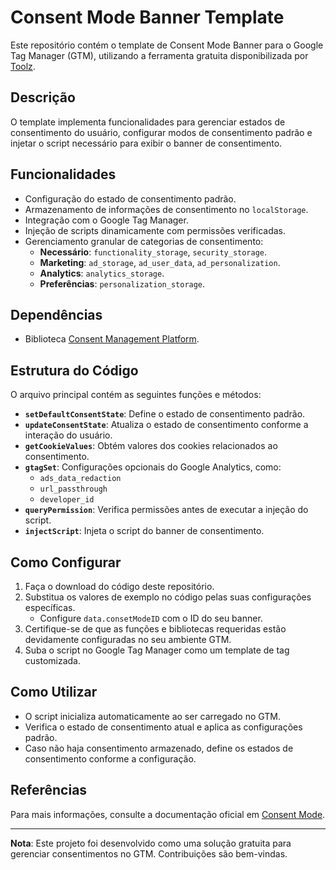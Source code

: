 
# Consent Mode Banner Template

Este repositório contém o template de Consent Mode Banner para o Google Tag Manager (GTM), utilizando a ferramenta gratuita disponibilizada por [Toolz](https://toolz.at).

## Descrição

O template implementa funcionalidades para gerenciar estados de consentimento do usuário, configurar modos de consentimento padrão e injetar o script necessário para exibir o banner de consentimento.

## Funcionalidades

- Configuração do estado de consentimento padrão.
- Armazenamento de informações de consentimento no `localStorage`.
- Integração com o Google Tag Manager.
- Injeção de scripts dinamicamente com permissões verificadas.
- Gerenciamento granular de categorias de consentimento:
  - **Necessário**: `functionality_storage`, `security_storage`.
  - **Marketing**: `ad_storage`, `ad_user_data`, `ad_personalization`.
  - **Analytics**: `analytics_storage`.
  - **Preferências**: `personalization_storage`.

## Dependências

- Biblioteca [Consent Management Platform](https://consentmode.toolz.at).

## Estrutura do Código

O arquivo principal contém as seguintes funções e métodos:

- **`setDefaultConsentState`**: Define o estado de consentimento padrão.
- **`updateConsentState`**: Atualiza o estado de consentimento conforme a interação do usuário.
- **`getCookieValues`**: Obtém valores dos cookies relacionados ao consentimento.
- **`gtagSet`**: Configurações opcionais do Google Analytics, como:
  - `ads_data_redaction`
  - `url_passthrough`
  - `developer_id`
- **`queryPermission`**: Verifica permissões antes de executar a injeção do script.
- **`injectScript`**: Injeta o script do banner de consentimento.

## Como Configurar

1. Faça o download do código deste repositório.
2. Substitua os valores de exemplo no código pelas suas configurações específicas.
   - Configure `data.consetModeID` com o ID do seu banner.
3. Certifique-se de que as funções e bibliotecas requeridas estão devidamente configuradas no seu ambiente GTM.
4. Suba o script no Google Tag Manager como um template de tag customizada.

## Como Utilizar

- O script inicializa automaticamente ao ser carregado no GTM.
- Verifica o estado de consentimento atual e aplica as configurações padrão.
- Caso não haja consentimento armazenado, define os estados de consentimento conforme a configuração.

## Referências

Para mais informações, consulte a documentação oficial em [Consent Mode](https://consentmode.toolz.at).

---

**Nota**: Este projeto foi desenvolvido como uma solução gratuita para gerenciar consentimentos no GTM. Contribuições são bem-vindas.
